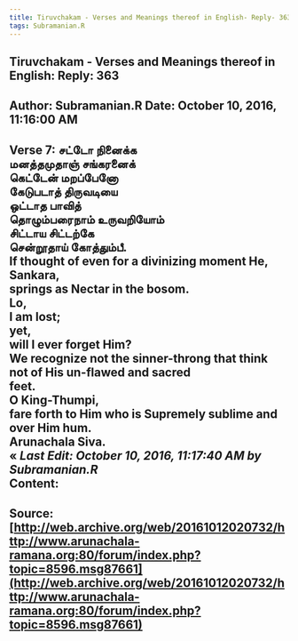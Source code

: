 ```yaml
--- 
title: Tiruvchakam - Verses and Meanings thereof in English- Reply- 363   
tags: Subramanian.R  
---  
```

##  Tiruvchakam - Verses and Meanings thereof in English: Reply: 363  
Author: Subramanian.R       Date: October 10, 2016, 11:16:00 AM  
---  
Verse 7: சட்டோ நினைக்க   
 மனத்தமுதாஞ் சங்கரனைக்   
கெட்டேன் மறப்பேனோ   
 கேடுபடாத் திருவடியை   
ஒட்டாத பாவித்   
 தொழும்பரைநாம் உருவறியோம்   
சிட்டாய சிட்டற்கே   
 சென்றூதாய் கோத்தும்பீ.   
If thought of even for a divinizing moment He,   
Sankara,   
springs as Nectar in the bosom.   
Lo,   
I am lost;   
yet,   
will I ever forget Him?   
We recognize not the sinner-throng that think not of His un-flawed and sacred  
feet.   
O King-Thumpi,   
fare forth to Him who is Supremely sublime and over Him hum.   
Arunachala Siva.  
« _Last Edit: October 10, 2016, 11:17:40 AM by Subramanian.R_  
Content:
 ---  
Source:[http://web.archive.org/web/20161012020732/http://www.arunachala-ramana.org:80/forum/index.php?topic=8596.msg87661](http://web.archive.org/web/20161012020732/http://www.arunachala-ramana.org:80/forum/index.php?topic=8596.msg87661)   
---  

